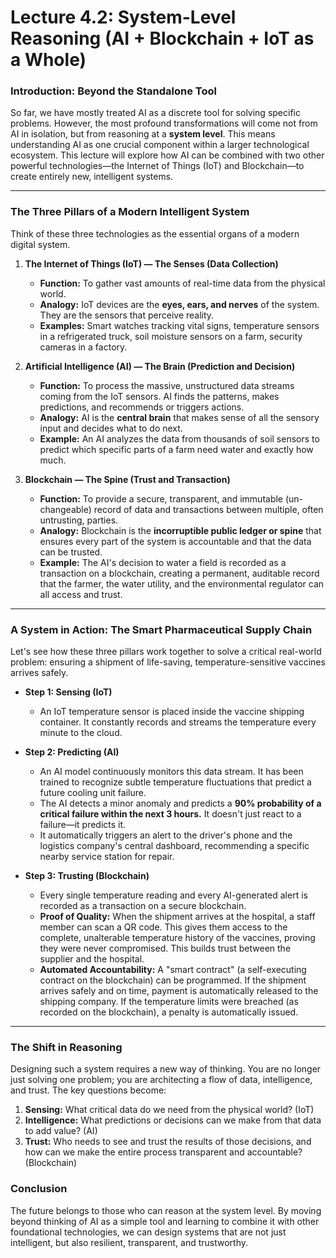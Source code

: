 # Lecture 4.2: System-Level Reasoning (AI + Blockchain + IoT as a Whole)

### Introduction: Beyond the Standalone Tool
So far, we have mostly treated AI as a discrete tool for solving specific problems. However, the most profound transformations will come not from AI in isolation, but from reasoning at a **system level**. This means understanding AI as one crucial component within a larger technological ecosystem. This lecture will explore how AI can be combined with two other powerful technologies—the Internet of Things (IoT) and Blockchain—to create entirely new, intelligent systems.

---

### The Three Pillars of a Modern Intelligent System

Think of these three technologies as the essential organs of a modern digital system.

1.  **The Internet of Things (IoT) — The Senses (Data Collection)**
    *   **Function:** To gather vast amounts of real-time data from the physical world.
    *   **Analogy:** IoT devices are the **eyes, ears, and nerves** of the system. They are the sensors that perceive reality.
    *   **Examples:** Smart watches tracking vital signs, temperature sensors in a refrigerated truck, soil moisture sensors on a farm, security cameras in a factory.

2.  **Artificial Intelligence (AI) — The Brain (Prediction and Decision)**
    *   **Function:** To process the massive, unstructured data streams coming from the IoT sensors. AI finds the patterns, makes predictions, and recommends or triggers actions.
    *   **Analogy:** AI is the **central brain** that makes sense of all the sensory input and decides what to do next.
    *   **Example:** An AI analyzes the data from thousands of soil sensors to predict which specific parts of a farm need water and exactly how much.

3.  **Blockchain — The Spine (Trust and Transaction)**
    *   **Function:** To provide a secure, transparent, and immutable (un-changeable) record of data and transactions between multiple, often untrusting, parties.
    *   **Analogy:** Blockchain is the **incorruptible public ledger or spine** that ensures every part of the system is accountable and that the data can be trusted.
    *   **Example:** The AI's decision to water a field is recorded as a transaction on a blockchain, creating a permanent, auditable record that the farmer, the water utility, and the environmental regulator can all access and trust.

---

### A System in Action: The Smart Pharmaceutical Supply Chain

Let's see how these three pillars work together to solve a critical real-world problem: ensuring a shipment of life-saving, temperature-sensitive vaccines arrives safely.

*   **Step 1: Sensing (IoT)**
    *   An IoT temperature sensor is placed inside the vaccine shipping container. It constantly records and streams the temperature every minute to the cloud.

*   **Step 2: Predicting (AI)**
    *   An AI model continuously monitors this data stream. It has been trained to recognize subtle temperature fluctuations that predict a future cooling unit failure.
    *   The AI detects a minor anomaly and predicts a **90% probability of a critical failure within the next 3 hours.** It doesn't just react to a failure—it predicts it.
    *   It automatically triggers an alert to the driver's phone and the logistics company's central dashboard, recommending a specific nearby service station for repair.

*   **Step 3: Trusting (Blockchain)**
    *   Every single temperature reading and every AI-generated alert is recorded as a transaction on a secure blockchain.
    *   **Proof of Quality:** When the shipment arrives at the hospital, a staff member can scan a QR code. This gives them access to the complete, unalterable temperature history of the vaccines, proving they were never compromised. This builds trust between the supplier and the hospital.
    *   **Automated Accountability:** A "smart contract" (a self-executing contract on the blockchain) can be programmed. If the shipment arrives safely and on time, payment is automatically released to the shipping company. If the temperature limits were breached (as recorded on the blockchain), a penalty is automatically issued.

---

### The Shift in Reasoning
Designing such a system requires a new way of thinking. You are no longer just solving one problem; you are architecting a flow of data, intelligence, and trust. The key questions become:

1.  **Sensing:** What critical data do we need from the physical world? (IoT)
2.  **Intelligence:** What predictions or decisions can we make from that data to add value? (AI)
3.  **Trust:** Who needs to see and trust the results of those decisions, and how can we make the entire process transparent and accountable? (Blockchain)

### Conclusion
The future belongs to those who can reason at the system level. By moving beyond thinking of AI as a simple tool and learning to combine it with other foundational technologies, we can design systems that are not just intelligent, but also resilient, transparent, and trustworthy.
